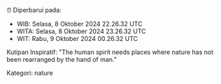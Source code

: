 ⏰ Diperbarui pada:
- WIB: Selasa, 8 Oktober 2024 22.26.32 UTC
- WITA: Selasa, 8 Oktober 2024 23.26.32 UTC
- WIT: Rabu, 9 Oktober 2024 00.26.32 UTC

Kutipan Inspiratif:
"The human spirit needs places where nature has not been rearranged by the hand of man."


Kategori: nature

